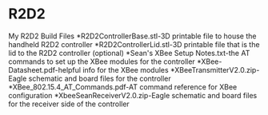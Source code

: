 # R2D2
My R2D2 Build Files
*R2D2ControllerBase.stl-3D printable file to house the handheld R2D2 controller
*R2D2ControllerLid.stl-3D printable file that is the lid to the R2D2 controller (optional)
*Sean's XBee Setup Notes.txt-the AT commands to set up the XBee modules for the controller
*XBee-Datasheet.pdf-helpful info for the XBee modules
*XBeeTransmitterV2.0.zip-Eagle schematic and board files for the controller
*XBee_802.15.4_AT_Commands.pdf-AT command reference for XBee configuration
*XbeeSeanReceiverV2.0.zip-Eagle schematic and board files for the receiver side of the controller
